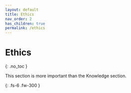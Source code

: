 ```yaml
---
layout: default
title: Ethics
nav_order: 2
has_children: true
permalink: /ethics
---
```


# Ethics
{: .no_toc }

This section is more important than the Knowledge section.

{: .fs-6 .fw-300 }